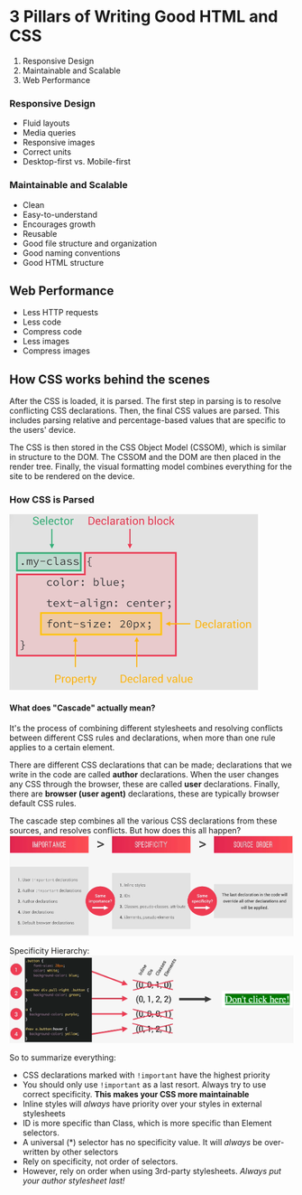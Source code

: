 # 3 Pillars of Writing Good HTML and CSS
  1. Responsive Design
  2. Maintainable and Scalable
  3. Web Performance

### Responsive Design
  - Fluid layouts
  - Media queries
  - Responsive images
  - Correct units
  - Desktop-first vs. Mobile-first 

### Maintainable and Scalable
  - Clean
  - Easy-to-understand
  - Encourages growth
  - Reusable
  - Good file structure and organization
  - Good naming conventions
  - Good HTML structure

## Web Performance
  - Less HTTP requests
  - Less code
  - Compress code
  - Less images
  - Compress images

## How CSS works behind the scenes
After the CSS is loaded, it is parsed. The first step in parsing
is to resolve conflicting CSS declarations. Then, the final CSS values
are parsed. This includes parsing relative and percentage-based values
that are specific to the users' device.

The CSS is then stored in the CSS Object Model (CSSOM), which is similar in structure
to the DOM. The CSSOM and the DOM are then placed in the render tree.
Finally, the visual formatting model combines everything for the site to
be rendered on the device. 

### How CSS is Parsed 
![CSS Rule Diagram](./img/CSS%20Rule.png)

#### What does "Cascade" actually mean?
It's the process of combining different stylesheets and resolving conflicts between different CSS
rules and declarations, when more than one rule applies to a certain element.

There are different CSS declarations that can be made; declarations that we write
in the code are called **author** declarations. When the user changes any CSS through
the browser, these are called **user** declarations. Finally, there are
**browser (user agent)** declarations, these are typically browser default CSS rules.

The cascade step combines all the various CSS declarations from these sources, and
resolves conflicts. But how does this all happen?
![CSS Conflict resolution order](./img/CSS%20conflict%20resolution%20order.png)

Specificity Hierarchy:
![Specificity Hierarchy](./img/Specificity%20Hierarchy.png)

So to summarize everything:
  - CSS declarations marked with `!important` have the highest priority
  - You should only use `!important` as a last resort. Always try to use correct specificity. **This makes your CSS more maintainable**
  - Inline styles will *always* have priority over your styles in external stylesheets
  - ID is more specific than Class, which is more specific than Element selectors.
  - A universal (*) selector has no specificity value. It will *always* be over-written by other selectors
  - Rely on specificity, not order of selectors.
  - However, rely on order when using 3rd-party stylesheets. *Always put your author stylesheet last!*
